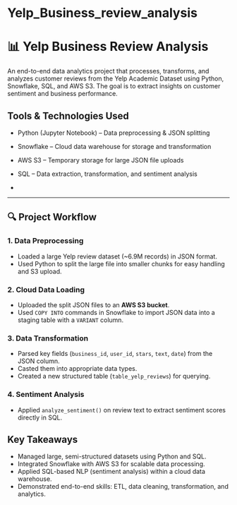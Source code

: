 # Yelp_Business_review_analysis

# 📊 Yelp Business Review Analysis

An end-to-end data analytics project that processes, transforms, and analyzes customer reviews from the Yelp Academic Dataset using Python, Snowflake, SQL, and AWS S3. The goal is to extract insights on customer sentiment and business performance.

##  Tools & Technologies Used

- Python (Jupyter Notebook) – Data preprocessing & JSON splitting
- Snowflake – Cloud data warehouse for storage and transformation
- AWS S3 – Temporary storage for large JSON file uploads
- SQL – Data extraction, transformation, and sentiment analysis

- 
---

## 🔍 Project Workflow

### 1. Data Preprocessing
- Loaded a large Yelp review dataset (~6.9M records) in JSON format.
- Used Python to split the large file into smaller chunks for easy handling and S3 upload.

### 2. Cloud Data Loading
- Uploaded the split JSON files to an **AWS S3 bucket**.
- Used `COPY INTO` commands in Snowflake to import JSON data into a staging table with a `VARIANT` column.

### 3. Data Transformation
- Parsed key fields (`business_id`, `user_id`, `stars`, `text`, `date`) from the JSON column.
- Casted them into appropriate data types.
- Created a new structured table (`table_yelp_reviews`) for querying.

### 4. Sentiment Analysis
- Applied `analyze_sentiment()` on review text to extract sentiment scores directly in SQL.

##  Key Takeaways

- Managed large, semi-structured datasets using Python and SQL.
- Integrated Snowflake with AWS S3 for scalable data processing.
- Applied SQL-based NLP (sentiment analysis) within a cloud data warehouse.
- Demonstrated end-to-end skills: ETL, data cleaning, transformation, and analytics.



